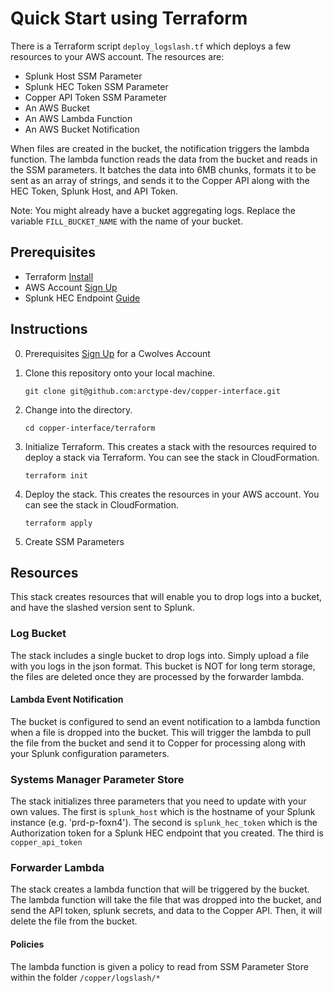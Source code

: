 # Quick Start using Terraform

There is a Terraform script `deploy_logslash.tf` which deploys a few resources to your AWS account. The resources are:

- Splunk Host SSM Parameter
- Splunk HEC Token SSM Parameter
- Copper API Token SSM Parameter
- An AWS Bucket
- An AWS Lambda Function
- An AWS Bucket Notification

When files are created in the bucket, the notification triggers the lambda function. The lambda function reads the data from the bucket and reads in the SSM parameters. It batches the data into 6MB chunks, formats it to be sent as an array of strings, and sends it to the Copper API along with the HEC Token, Splunk Host, and API Token.

Note: You might already have a bucket aggregating logs. Replace the variable `FILL_BUCKET_NAME` with the name of your bucket.

## Prerequisites

- Terraform [Install](https://learn.hashicorp.com/tutorials/terraform/install-cli)
- AWS Account [Sign Up](https://aws.amazon.com/)
- Splunk HEC Endpoint [Guide](https://docs.splunk.com/Documentation/Splunk/latest/Data/UsetheHTTPEventCollector)

## Instructions

0. Prerequisites
   [Sign Up](https://cwolves.com) for a Cwolves Account
1. Clone this repository onto your local machine.

   `git clone git@github.com:arctype-dev/copper-interface.git`

2. Change into the directory.

   `cd copper-interface/terraform`

3. Initialize Terraform. This creates a stack with the resources required to deploy a stack via Terraform. You can see the stack in CloudFormation.

   `terraform init`

4. Deploy the stack. This creates the resources in your AWS account. You can see the stack in CloudFormation.

   `terraform apply`

5. Create SSM Parameters


## Resources

This stack creates resources that will enable you to drop logs into a bucket, and have the slashed version sent to Splunk.

### Log Bucket

The stack includes a single bucket to drop logs into. Simply upload a file with you logs in the json format. This bucket is NOT for long term storage, the files are deleted once they are processed by the forwarder lambda.

#### Lambda Event Notification

The bucket is configured to send an event notification to a lambda function when a file is dropped into the bucket. This will trigger the lambda to pull the file from the bucket and send it to Copper for processing along with your Splunk configuration parameters.

### Systems Manager Parameter Store

The stack initializes three parameters that you need to update with your own values. The first is `splunk_host` which is the hostname of your Splunk instance (e.g. 'prd-p-foxn4'). The second is `splunk_hec_token` which is the Authorization token for a Splunk HEC endpoint that you created. The third is `copper_api_token`

### Forwarder Lambda

The stack creates a lambda function that will be triggered by the bucket. The lambda function will take the file that was dropped into the bucket, and send the API token, splunk secrets, and data to the Copper API. Then, it will delete the file from the bucket.

#### Policies

The lambda function is given a policy to read from SSM Parameter Store within the folder `/copper/logslash/*`
